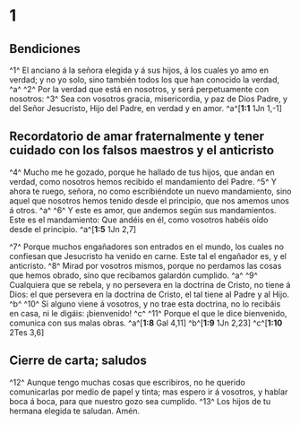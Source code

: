 # 1 
## Bendiciones
^1^ El anciano á la señora elegida y á sus hijos, á los cuales yo amo en verdad; y no yo solo, sino también todos los que han conocido la verdad, ^a^ ^2^ Por la verdad que está en nosotros, y será perpetuamente con nosotros: ^3^ Sea con vosotros gracia, misericordia, y paz de Dios Padre, y del Señor Jesucristo, Hijo del Padre, en verdad y en amor. 
^a^[**1:1** 1Jn 1,-1]

## Recordatorio de amar fraternalmente y tener cuidado con los falsos maestros y el anticristo
^4^ Mucho me he gozado, porque he hallado de tus hijos, que andan en verdad, como nosotros hemos recibido el mandamiento del Padre. ^5^ Y ahora te ruego, señora, no como escribiéndote un nuevo mandamiento, sino aquel que nosotros hemos tenido desde el principio, que nos amemos unos á otros. ^a^ ^6^ Y este es amor, que andemos según sus mandamientos. Este es el mandamiento: Que andéis en él, como vosotros habéis oído desde el principio. 
^a^[**1:5** 1Jn 2,7]

^7^ Porque muchos engañadores son entrados en el mundo, los cuales no confiesan que Jesucristo ha venido en carne. Este tal el engañador es, y el anticristo. ^8^ Mirad por vosotros mismos, porque no perdamos las cosas que hemos obrado, sino que recibamos galardón cumplido. ^a^ ^9^ Cualquiera que se rebela, y no persevera en la doctrina de Cristo, no tiene á Dios: el que persevera en la doctrina de Cristo, el tal tiene al Padre y al Hijo. ^b^ ^10^ Si alguno viene á vosotros, y no trae esta doctrina, no lo recibáis en casa, ni le digáis: ¡bienvenido! ^c^ ^11^ Porque el que le dice bienvenido, comunica con sus malas obras. 
^a^[**1:8** Gal 4,11] ^b^[**1:9** 1Jn 2,23] ^c^[**1:10** 2Tes 3,6]

## Cierre de carta; saludos
^12^ Aunque tengo muchas cosas que escribiros, no he querido comunicarlas por medio de papel y tinta; mas espero ir á vosotros, y hablar boca á boca, para que nuestro gozo sea cumplido. ^13^ Los hijos de tu hermana elegida te saludan. Amén. 